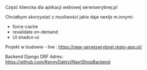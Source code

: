 Część kliencka dla aplikacji webowej serwiswrybnej.pl

Chciałbym skorzystać z mozliwości jakie daje nextjs m.innymi:
- force-cache
- revalidate on-demand
- UI shadcn-ui

Projekt w budowie - live :
https://new-serwiswrybnej.resto-app.pl/

Backend Django DRF
Adres: https://github.com/KennyDaktyl/NextShopBackend

